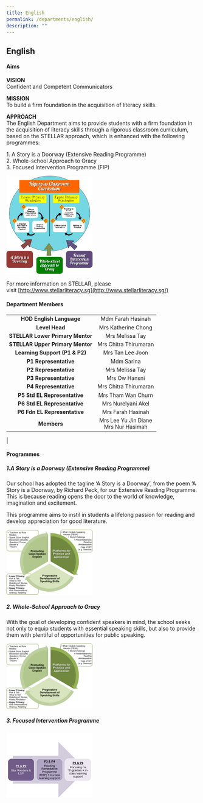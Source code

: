 ```yaml
---
title: English
permalink: /departments/english/
description: ""
---
```

## English
#### **Aims**
**VISION**<br>
Confident and Competent Communicators

**MISSION**<br>
To build a firm foundation in the acquisition of literacy skills.

**APPROACH**<br>
The English Department aims to provide students with a firm foundation in the acquisition of literacy skills through a rigorous classroom curriculum, based on the STELLAR approach, which is enhanced with the following programmes:

1\. A Story is a Doorway (Extensive Reading Programme)<br>
2\. Whole-school Approach to Oracy<br>
3\. Focused Intervention Programme (FIP)

<img src="/images/english1.jpg" style="width:45%">

For more information on STELLAR, please visit [http://www.stellarliteracy.sg](http://www.stellarliteracy.sg/)

#### **Department Members**

|  |  |
|:---:|:---:|
| **HOD English Language** | Mdm Farah Hasinah |
| **Level Head** | Mrs Katherine Chong  |
| **STELLAR Lower Primary Mentor** | Mrs Melissa Tay |
| **STELLAR Upper Primary Mentor** | Mrs Chitra Thirumaran |
| **Learning Support (P1 & P2)** |  Mrs Tan Lee Joon |
| **P1 Representative** | Mdm Sarina  |
| **P2 Representative** | Mrs Melissa Tay |
| **P3 Representative** |  Mrs Ow Hansni |
| **P4 Representative** | Mrs Chitra Thirumaran |
| **P5 Std EL Representative** |  Mrs Tham Wan Churn |
| **P6 Std EL Representative** |  Mrs Nurelyani Akel |
| **P6 Fdn EL Representative** | Mrs Farah Hasinah |
| **Members** | Mrs Lee Yu Jin Diane<br>Mrs Nur Hasimah |
|

#### **Programmes**
##### **1.A Story is a Doorway (Extensive Reading Programme)**
Our school has adopted the tagline ‘A Story is a Doorway’, from the poem ‘A Story is a Doorway, by Richard Peck, for our Extensive Reading Programme. This is because reading opens the door to the world of knowledge, imagination and excitement.  
  
This programme aims to instil in students a lifelong passion for reading and develop appreciation for good literature.

<img src="/images/english2.jpg" style="width:45%">

##### **2. Whole-School Approach to Oracy**
With the goal of developing confident speakers in mind, the school seeks not only to equip students with essential speaking skills, but also to provide them with plentiful of opportunities for public speaking.

<img src="/images/english3.jpg" style="width:45%">

##### **3. Focused Intervention Programme**
<img src="/images/english4.jpg" style="width:45%">